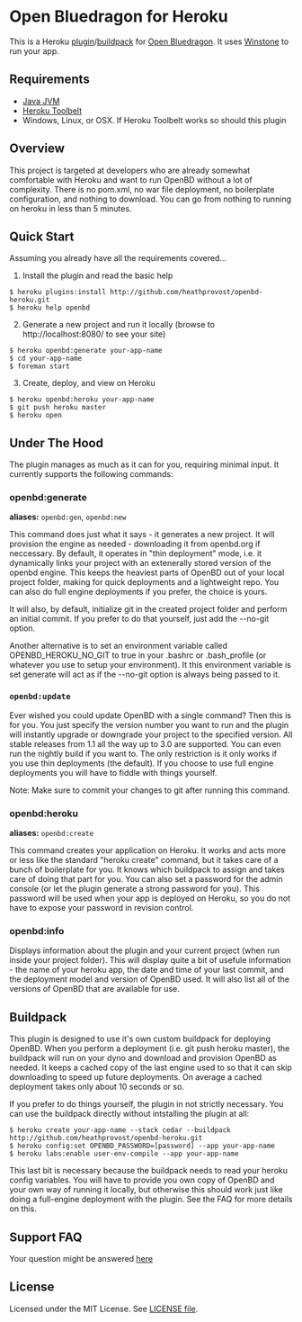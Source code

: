 Open Bluedragon for Heroku
==========================

This is a Heroku [plugin](https://devcenter.heroku.com/articles/using-cli-plugins)/[buildpack](http://devcenter.heroku.com/articles/buildpack) for [Open Bluedragon](http://openbd.org/). It uses [Winstone](http://winstone.sourceforge.net/) to run your app.

Requirements
-----

* [Java JVM](http://www.java.com/en/download/index.jsp)
* [Heroku Toolbelt](https://toolbelt.heroku.com/)
* Windows, Linux, or OSX. If Heroku Toolbelt works so should this plugin

Overview
-----

This project is targeted at developers who are already somewhat comfortable with Heroku and want to run OpenBD without a lot of complexity. There is no pom.xml, no war file deployment, no boilerplate configuration, and nothing to download. You can go from nothing to running on heroku in less than 5 minutes.

Quick Start
-----

Assuming you already have all the requirements covered...

1. Install the plugin and read the basic help
		
```term
$ heroku plugins:install http://github.com/heathprovost/openbd-heroku.git
$ heroku help openbd
```

2. Generate a new project and run it locally (browse to http://localhost:8080/ to see your site)
		
```term
$ heroku openbd:generate your-app-name
$ cd your-app-name
$ foreman start
```

3. Create, deploy, and view on Heroku

```term
$ heroku openbd:heroku your-app-name
$ git push heroku master
$ heroku open		 
```

Under The Hood
-----

The plugin manages as much as it can for you, requiring minimal input. It currently supports the following commands:

### openbd:generate

**aliases:** `openbd:gen`, `openbd:new`

This command does just what it says - it generates a new project. It will provision the engine as needed - downloading it from openbd.org if neccessary. By default, it operates in "thin deployment" mode, i.e. it dynamically links your project with an extenerally stored version of the openbd engine. This keeps the heaviest parts of OpenBD out of your local project folder, making for quick deployments and a lightweight repo. You can also do full engine deployments if you prefer, the choice is yours. 

It will also, by default, initialize git in the created project folder and perform an initial commit. If you
prefer to do that yourself, just add the --no-git option. 

Another alternative is to set an environment variable called OPENBD_HEROKU_NO_GIT to true in your .bashrc or .bash_profile (or whatever you use to setup your environment). It this environment variable is set generate will act as if the --no-git option is always being passed to it.

### `openbd:update`

Ever wished you could update OpenBD with a single command? Then this is for you. You just specify the version number you want to run and the plugin will instantly upgrade or downgrade your project to the specified version. All stable releases from 1.1 all the way up to 3.0 are supported. You can even run the nightly build if you want to. The only restriction is it only works if you use thin deployments (the default). If you choose to use full engine deployments you will have to fiddle with things yourself.

Note: Make sure to commit your changes to git after running this command.

### openbd:heroku

**aliases:** `openbd:create`

This command creates your application on Heroku. It works and acts more or less like the standard "heroku create" command, but it takes care of a bunch of boilerplate for you. It knows which buildpack to assign and takes care of doing that part for you. You can also set a password for the admin console (or let the plugin generate a strong password for you). This password will be used when your app is deployed on Heroku, so you do not have to expose your password in revision control.

### openbd:info

Displays information about the plugin and your current project (when run inside your project folder). This will display quite a bit of usefule information - the name of your heroku app, the date and time of your last commit, and the deployment model and version of OpenBD used. It will also list all of the versions of OpenBD that are available for use.

Buildpack
-----

This plugin is designed to use it's own custom buildpack for deploying OpenBD. When you perform a deployment
(i.e. git push heroku master), the buildpack will run on your dyno and download and provision OpenBD as needed. It keeps a cached copy of the last engine used to so that it can skip downloading to speed up future deployments. On average a cached deployment takes only about 10 seconds or so.

If you prefer to do things yourself, the plugin in not strictly necessary. You can use the buildpack directly without intstalling the plugin at all:

```term
$ heroku create your-app-name --stack cedar --buildpack http://github.com/heathprovost/openbd-heroku.git
$ heroku config:set OPENBD_PASSWORD=[password] --app your-app-name
$ heroku labs:enable user-env-compile --app your-app-name
```

This last bit is necessary because the buildpack needs to read your heroku config variables. You will have to provide you own copy of OpenBD and your own way of running it locally, but otherwise this should work just like doing a full-engine deployment with the plugin. See the FAQ for more details on this.

Support FAQ
-------

Your question might be answered [here](https://github.com/heathprovost/openbd-heroku/wiki/FAQ)


License
-------

Licensed under the MIT License. See [LICENSE file](https://github.com/heathprovost/openbd-heroku/blob/master/LICENSE.txt).
